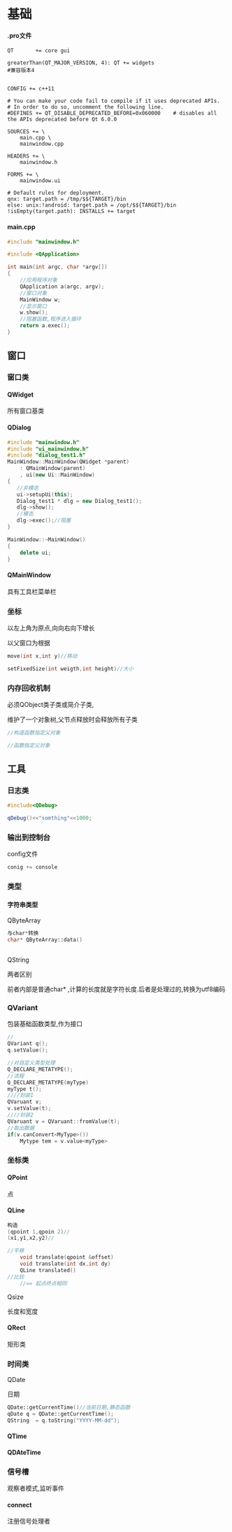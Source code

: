 # 基础

#### .pro文件

```properties
QT       += core gui

greaterThan(QT_MAJOR_VERSION, 4): QT += widgets 
#兼容版本4


CONFIG += c++11

# You can make your code fail to compile if it uses deprecated APIs.
# In order to do so, uncomment the following line.
#DEFINES += QT_DISABLE_DEPRECATED_BEFORE=0x060000    # disables all the APIs deprecated before Qt 6.0.0

SOURCES += \
    main.cpp \
    mainwindow.cpp

HEADERS += \
    mainwindow.h

FORMS += \
    mainwindow.ui

# Default rules for deployment.
qnx: target.path = /tmp/$${TARGET}/bin
else: unix:!android: target.path = /opt/$${TARGET}/bin
!isEmpty(target.path): INSTALLS += target
```

#### main.cpp

```c++
#include "mainwindow.h"

#include <QApplication>

int main(int argc, char *argv[])
{
    //应用程序对象
    QApplication a(argc, argv);
    //窗口对象
    MainWindow w;
    //显示窗口
    w.show();
    //阻塞函数,程序进入循环
    return a.exec();
}

```

## 窗口

### 窗口类

#### QWidget

所有窗口基类

#### QDialog

```c++
#include "mainwindow.h"
#include "ui_mainwindow.h"
#include "dialog_test1.h"
MainWindow::MainWindow(QWidget *parent)
    : QMainWindow(parent)
    , ui(new Ui::MainWindow)
{
   //非模态
   ui->setupUi(this);
   Dialog_test1 * dlg = new Dialog_test1();
   dlg->show();
   //模态
   dlg->exec();//阻塞
}

MainWindow::~MainWindow()
{
    delete ui;
}


```

#### QMainWindow

具有工具栏菜单栏

### 坐标

以左上角为原点,向向右向下增长

以父窗口为根据

```c++
move(int x,int y)//移动

setFixedSize(int weigth,int height)//大小

```

### 内存回收机制

必须QObject类子类或简介子类,

维护了一个对象树,父节点释放时会释放所有子类

```c++
//构造函数指定父对象

//函数指定父对象
```

## 工具

### 日志类

```c++
#include<QDebug>

qDebug()<<"somthing"<<1000;

```

### 输出到控制台

config文件

```c++
conig += console
```

### 类型

#### 字符串类型

QByteArray

```c++
与char*转换
char* QByteArray::data()
    

```

QString

两者区别

前者内部是普通char* ,计算的长度就是字符长度.后者是处理过的,转换为utf8编码

### QVariant

包装基础函数类型,作为接口

```c++
//
QVariant q();
q.setValue();

//对自定义类型处理
Q_DECLARE_METATYPE();
//流程
Q_DECLARE_METATYPE(myType)
myType t();
////封装1
QVaruant v;
v.setValue(t);
////封装2
QVaruant v = QVaruant::fromValue(t);
//取出数据
if(v.canConvert<MyType>())
    Mytype tem = v.value<myType>
```

### 坐标类

#### QPoint

点

#### QLine

```c++
构造
(qpoint 1,qpoin 2)//
(x1,y1,x2,y2)//

//平移
    void translate(qpoint &offset)
    void translate(int dx,int dy)
    QLine translated()
//比较
    //== 起点终点相同
```

Qsize

长度和宽度

#### QRect

矩形类

### 时间类

QDate

日期

```c++
QDate::getCurrentTime()//当前日期,静态函数
qDate q = QDate::getCurrentTime();
QString  = q.toString("YYYY-MM-dd");
```

#### QTime

#### QDAteTime

### 信号槽

观察者模式,监听事件

#### connect

注册信号处理者





